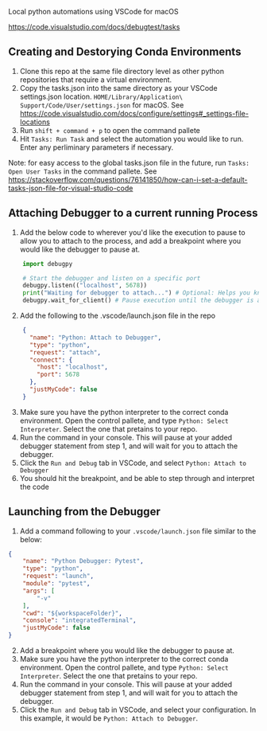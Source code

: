 Local python automations using VSCode for macOS

https://code.visualstudio.com/docs/debugtest/tasks

##  Creating and Destorying Conda Environments
1. Clone this repo at the same file directory level as other python repositories that require a virtual environment.
2. Copy the tasks.json into the same directory as  your VSCode settings.json location. `HOME/Library/Application\ Support/Code/User/settings.json` for macOS. See https://code.visualstudio.com/docs/configure/settings#_settings-file-locations
3. Run `shift + command + p` to open the command pallete
4. Hit `Tasks: Run Task` and select the automation you would like to run. Enter any perliminary parameters if necessary.


Note: for easy access to the global tasks.json file in the future, run `Tasks: Open User Tasks` in the command pallete. See https://stackoverflow.com/questions/76141850/how-can-i-set-a-default-tasks-json-file-for-visual-studio-code


## Attaching Debugger to a current running Process
1. Add the below code to wherever you'd like the execution to pause to allow you to attach to the process, and add a breakpoint where you would like the debugger to pause at.

```python
    import debugpy

    # Start the debugger and listen on a specific port
    debugpy.listen(("localhost", 5678))
    print("Waiting for debugger to attach...") # Optional: Helps you know when to attach
    debugpy.wait_for_client() # Pause execution until the debugger is attached
```
2. Add the following to the .vscode/launch.json file in the repo
```json
    {
      "name": "Python: Attach to Debugger",
      "type": "python",
      "request": "attach",
      "connect": {
        "host": "localhost",
        "port": 5678
      },
      "justMyCode": false
    }
```
3. Make sure you have the python interpreter to the correct conda environment. Open the control pallete, and type `Python: Select Interpreter`. Select the one that pretains to your repo.
4. Run the command in your console. This will pause at your added debugger statement from step 1, and will wait for you to attach the debugger.
5. Click the `Run and Debug` tab in VSCode, and select `Python: Attach to Debugger`
6. You should hit the breakpoint, and be able to step through and interpret the code


## Launching from the Debugger 

1. Add a command following to your `.vscode/launch.json` file similar to the below:
```json
{
    "name": "Python Debugger: Pytest",
    "type": "python",
    "request": "launch",
    "module": "pytest",
    "args": [
        "-v"
    ],
    "cwd": "${workspaceFolder}",
    "console": "integratedTerminal",
    "justMyCode": false
}
``` 
2. Add a breakpoint where you would like the debugger to pause at.
3. Make sure you have the python interpreter to the correct conda environment. Open the control pallete, and type `Python: Select Interpreter`. Select the one that pretains to your repo.
4. Run the command in your console. This will pause at your added debugger statement from step 1, and will wait for you to attach the debugger.
5. Click the `Run and Debug` tab in VSCode, and select your  configuration. In this example, it would be `Python: Attach to Debugger`.